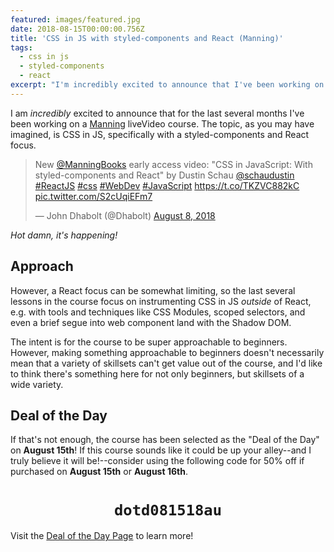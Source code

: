 ```yaml
---
featured: images/featured.jpg
date: 2018-08-15T00:00:00.756Z
title: 'CSS in JS with styled-components and React (Manning)'
tags:
  - css in js
  - styled-components
  - react
excerpt: "I'm incredibly excited to announce that I've been working on a Manning liveVideo course for the last several months with the intent to share all that makes CSS in JS great with the library styled-components"
---
```


I am _incredibly_ excited to announce that for the last several months I've been working on a [Manning][manning] liveVideo course. The topic, as you may have imagined, is CSS in JS, specifically with a styled-components and React focus.

<blockquote class="twitter-tweet" data-lang="en"><p lang="en" dir="ltr">New <a href="https://twitter.com/ManningBooks?ref_src=twsrc%5Etfw">@ManningBooks</a> early access video: &quot;CSS in JavaScript: With styled-components and React&quot; by Dustin Schau <a href="https://twitter.com/SchauDustin?ref_src=twsrc%5Etfw">@schaudustin</a> <a href="https://twitter.com/hashtag/ReactJS?src=hash&amp;ref_src=twsrc%5Etfw">#ReactJS</a> <a href="https://twitter.com/hashtag/css?src=hash&amp;ref_src=twsrc%5Etfw">#css</a> <a href="https://twitter.com/hashtag/WebDev?src=hash&amp;ref_src=twsrc%5Etfw">#WebDev</a> <a href="https://twitter.com/hashtag/JavaScript?src=hash&amp;ref_src=twsrc%5Etfw">#JavaScript</a> <a href="https://t.co/TKZVC882kC">https://t.co/TKZVC882kC</a> <a href="https://t.co/S2cUqiEFm7">pic.twitter.com/S2cUqiEFm7</a></p>&mdash; John Dhabolt (@Dhabolt) <a href="https://twitter.com/Dhabolt/status/1027139514186256384?ref_src=twsrc%5Etfw">August 8, 2018</a></blockquote>

_Hot damn, it's happening!_

## Approach

However, a React focus can be somewhat limiting, so the last several lessons in the course focus on instrumenting CSS in JS _outside_ of React, e.g. with tools and techniques like CSS Modules, scoped selectors, and even a brief segue into web component land with the Shadow DOM.

The intent is for the course to be super approachable to beginners. However, making something approachable to beginners doesn't necessarily mean that a variety of skillsets can't get value out of the course, and I'd like to think there's something here for not only beginners, but skillsets of a wide variety.

## Deal of the Day

If that's not enough, the course has been selected as the "Deal of the Day" on **August 15th**! If this course sounds like it could be up your alley--and I truly believe it will be!--consider using the following code for 50% off if purchased on **August 15th** or **August 16th**.

<h1 style="text-align: center; display: block;"><code>dotd081518au</code></h1>

Visit the [Deal of the Day Page][dod] to learn more!

[manning]: https://www.manning.com/
[dod]: http://bit.ly/2nxt6sK
